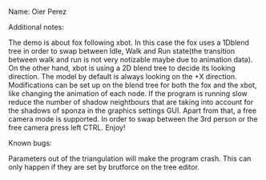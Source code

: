 Name: Oier Perez


Additional notes:

The demo is about fox following xbot. In this case the fox uses a 1Dblend tree in order to swap between Idle, Walk and Run state(the transition between walk and run is not
very notizable maybe due to animation data). On the other hand, xbot is using a 2D blend tree to decide its looking direction. The model by default is always looking on the +X 
direction. Modifications can be set up on the blend tree for both the fox and the xbot, like changing the animation of each node. If the program is running slow reduce the 
number of shadow neightbours that are taking into account for the shadows of sponza in the graphics settings GUI. Apart from that, a free camera mode is supported. In order to
swap between the 3rd person or the free camera press left CTRL. Enjoy!

Known bugs: 

Parameters out of the triangulation will make the program crash. This can only happen if they are set by brutforce on the tree editor.
